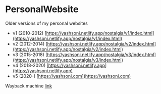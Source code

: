 # PersonalWebsite
Older versions of my personal websites
- v1 (2010-2012) [https://yashsoni.netlify.app/nostalgia/v1/index.html](https://yashsoni.netlify.app/nostalgia/v1/index.html)
- v2 (2012-2014) [https://yashsoni.netlify.app/nostalgia/v2/index.html](https://yashsoni.netlify.app/nostalgia/v2/index.html)
- v3 (2015-2018) [https://yashsoni.netlify.app/nostalgia/v3/index.html](https://yashsoni.netlify.app/nostalgia/v3/index.html)
- v4 (2018-2020) [https://yashsoni.netlify.app](https://yashsoni.netlify.app)
- v5 (2020-) [https://yashsoni.com](https://yashsoni.com)

Wayback machine [link](https://web.archive.org/web/20011201000000*/www.yashsoni.com)
